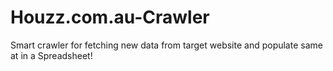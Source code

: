 # Houzz.com.au-Crawler
Smart crawler for fetching new data from target website and populate same at in a Spreadsheet!
